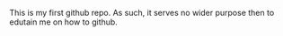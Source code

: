 This is my first github repo.
As such, it serves no wider purpose
then to edutain me on how to github.


